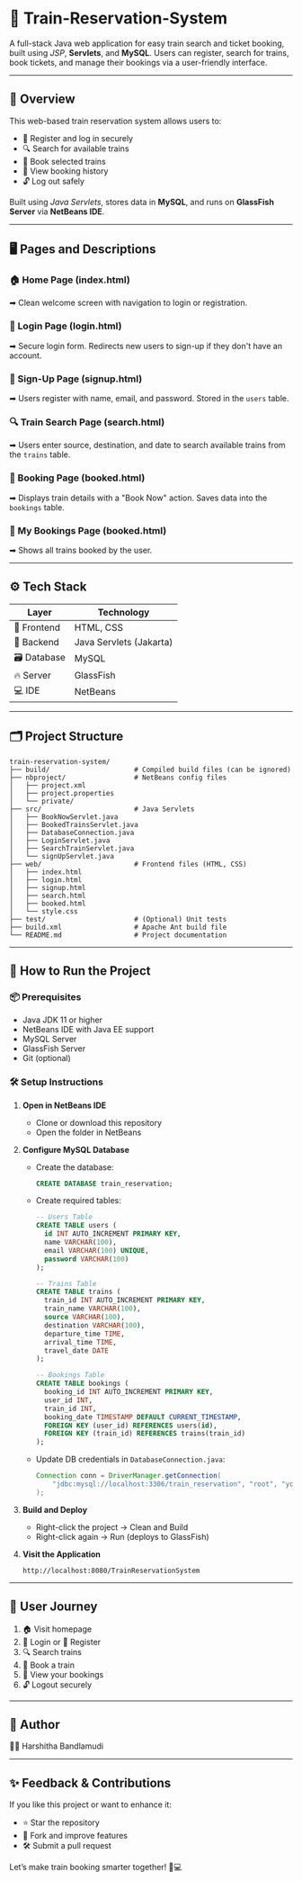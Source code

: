 # 🚆 Train-Reservation-System

A full-stack Java web application for easy train search and ticket booking, built using *JSP*, **Servlets**, and **MySQL**. Users can register, search for trains, book tickets, and manage their bookings via a user-friendly interface.

---

## 📖 Overview

This web-based train reservation system allows users to:

* 👤 Register and log in securely
* 🔍 Search for available trains
* 🎫 Book selected trains
* 📄 View booking history
* 🔓 Log out safely

Built using *Java Servlets*, stores data in **MySQL**, and runs on **GlassFish Server** via **NetBeans IDE**.

---

## 🖥 Pages and Descriptions

### 🏠 Home Page (index.html)

➡ Clean welcome screen with navigation to login or registration.

### 🔐 Login Page (login.html)

➡ Secure login form. Redirects new users to sign-up if they don't have an account.

### 📝 Sign-Up Page (signup.html)

➡ Users register with name, email, and password. Stored in the `users` table.

### 🔍 Train Search Page (search.html)

➡ Users enter source, destination, and date to search available trains from the `trains` table.

### 🎫 Booking Page (booked.html)

➡ Displays train details with a "Book Now" action. Saves data into the `bookings` table.

### 📄 My Bookings Page (booked.html)

➡ Shows all trains booked by the user.

---

## ⚙ Tech Stack

| Layer       | Technology              |
| ----------- | ----------------------- |
| 🎨 Frontend | HTML, CSS               |
| 🧠 Backend  | Java Servlets (Jakarta) |
| 🗃 Database | MySQL                   |
| 🔥 Server   | GlassFish               |
| 💻 IDE      | NetBeans                |

---

## 🗂 Project Structure

```plaintext
train-reservation-system/
├── build/                     # Compiled build files (can be ignored)
├── nbproject/                 # NetBeans config files
│   ├── project.xml
│   ├── project.properties
│   └── private/
├── src/                       # Java Servlets
│   ├── BookNowServlet.java
│   ├── BookedTrainsServlet.java
│   ├── DatabaseConnection.java
│   ├── LoginServlet.java
│   ├── SearchTrainServlet.java
│   └── signUpServlet.java
├── web/                       # Frontend files (HTML, CSS)
│   ├── index.html
│   ├── login.html
│   ├── signup.html
│   ├── search.html
│   ├── booked.html
│   └── style.css
├── test/                      # (Optional) Unit tests
├── build.xml                  # Apache Ant build file
└── README.md                  # Project documentation
```

---

## 🚀 How to Run the Project

### 📦 Prerequisites

* Java JDK 11 or higher
* NetBeans IDE with Java EE support
* MySQL Server
* GlassFish Server
* Git (optional)

### 🛠 Setup Instructions

1. **Open in NetBeans IDE**

   * Clone or download this repository
   * Open the folder in NetBeans

2. **Configure MySQL Database**

   * Create the database:

     ```sql
     CREATE DATABASE train_reservation;
     ```

   * Create required tables:

     ```sql
     -- Users Table
     CREATE TABLE users (
       id INT AUTO_INCREMENT PRIMARY KEY,
       name VARCHAR(100),
       email VARCHAR(100) UNIQUE,
       password VARCHAR(100)
     );

     -- Trains Table
     CREATE TABLE trains (
       train_id INT AUTO_INCREMENT PRIMARY KEY,
       train_name VARCHAR(100),
       source VARCHAR(100),
       destination VARCHAR(100),
       departure_time TIME,
       arrival_time TIME,
       travel_date DATE
     );

     -- Bookings Table
     CREATE TABLE bookings (
       booking_id INT AUTO_INCREMENT PRIMARY KEY,
       user_id INT,
       train_id INT,
       booking_date TIMESTAMP DEFAULT CURRENT_TIMESTAMP,
       FOREIGN KEY (user_id) REFERENCES users(id),
       FOREIGN KEY (train_id) REFERENCES trains(train_id)
     );
     ```

   * Update DB credentials in `DatabaseConnection.java`:

     ```java
     Connection conn = DriverManager.getConnection(
         "jdbc:mysql://localhost:3306/train_reservation", "root", "your-password"
     );
     ```

3. **Build and Deploy**

   * Right-click the project → Clean and Build
   * Right-click again → Run (deploys to GlassFish)

4. **Visit the Application**

   ```plaintext
   http://localhost:8080/TrainReservationSystem
   ```

---

## 🧪 User Journey

1. 🏠 Visit homepage
2. 🔐 Login or 📝 Register
3. 🔍 Search trains
4. 🎫 Book a train
5. 📄 View your bookings
6. 🔓 Logout securely

---

## 👤 Author

👩‍💻 Harshitha Bandlamudi

---

## ✨ Feedback & Contributions

If you like this project or want to enhance it:

* ⭐ Star the repository
* 🍴 Fork and improve features
* 🛠 Submit a pull request

Let’s make train booking smarter together! 🚉💻
